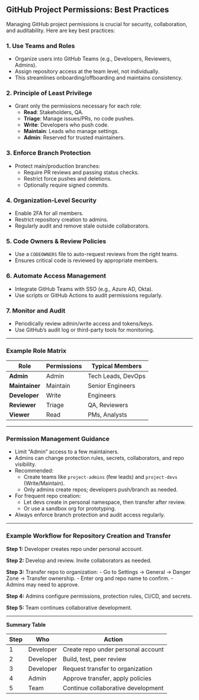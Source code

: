 
## GitHub Project Permissions: Best Practices

Managing GitHub project permissions is crucial for security, collaboration, and auditability. Here are key best practices:

### 1. Use Teams and Roles

- Organize users into GitHub Teams (e.g., Developers, Reviewers, Admins).
- Assign repository access at the team level, not individually.
- This streamlines onboarding/offboarding and maintains consistency.

### 2. Principle of Least Privilege

- Grant only the permissions necessary for each role:
    - **Read**: Stakeholders, QA.
    - **Triage**: Manage issues/PRs, no code pushes.
    - **Write**: Developers who push code.
    - **Maintain**: Leads who manage settings.
    - **Admin**: Reserved for trusted maintainers.

### 3. Enforce Branch Protection

- Protect main/production branches:
    - Require PR reviews and passing status checks.
    - Restrict force pushes and deletions.
    - Optionally require signed commits.

### 4. Organization-Level Security

- Enable 2FA for all members.
- Restrict repository creation to admins.
- Regularly audit and remove stale outside collaborators.

### 5. Code Owners & Review Policies

- Use a `CODEOWNERS` file to auto-request reviews from the right teams.
- Ensures critical code is reviewed by appropriate members.

### 6. Automate Access Management

- Integrate GitHub Teams with SSO (e.g., Azure AD, Okta).
- Use scripts or GitHub Actions to audit permissions regularly.

### 7. Monitor and Audit

- Periodically review admin/write access and tokens/keys.
- Use GitHub’s audit log or third-party tools for monitoring.

---

### Example Role Matrix

| Role         | Permissions | Typical Members         |
|--------------|-------------|------------------------|
| **Admin**    | Admin       | Tech Leads, DevOps     |
| **Maintainer** | Maintain  | Senior Engineers       |
| **Developer**  | Write     | Engineers              |
| **Reviewer**   | Triage    | QA, Reviewers          |
| **Viewer**     | Read      | PMs, Analysts          |

---

### Permission Management Guidance

- Limit “Admin” access to a few maintainers.
- Admins can change protection rules, secrets, collaborators, and repo visibility.
- Recommended: 
    - Create teams like `project-admins` (few leads) and `project-devs` (Write/Maintain).
    - Only admins create repos; developers push/branch as needed.
- For frequent repo creation:
    - Let devs create in personal namespace, then transfer after review.
    - Or use a sandbox org for prototyping.
- Always enforce branch protection and audit access regularly.

---

### Example Workflow for Repository Creation and Transfer

**Step 1:** Developer creates repo under personal account.

**Step 2:** Develop and review. Invite collaborators as needed.

**Step 3:** Transfer repo to organization:
    - Go to Settings → General → Danger Zone → Transfer ownership.
    - Enter org and repo name to confirm.
    - Admins may need to approve.

**Step 4:** Admins configure permissions, protection rules, CI/CD, and secrets.

**Step 5:** Team continues collaborative development.

---

**Summary Table**

| Step | Who        | Action                                 |
|------|------------|----------------------------------------|
| 1    | Developer  | Create repo under personal account     |
| 2    | Developer  | Build, test, peer review               |
| 3    | Developer  | Request transfer to organization       |
| 4    | Admin      | Approve transfer, apply policies       |
| 5    | Team       | Continue collaborative development     |

